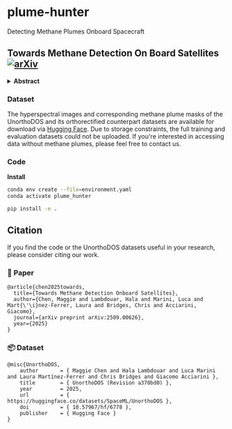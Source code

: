 # plume-hunter
Detecting Methane Plumes Onboard Spacecraft

## Towards Methane Detection On Board Satellites [![arXiv](https://img.shields.io/badge/arXiv-2301.12345-b31b1b.svg)](https://arxiv.org/pdf/2509.00626)

<details>
  <summary><b>Abstract</b></summary>
Methane is a potent greenhouse gas and a major driver of climate change, making its timely detection critical for effective mitigation. Machine learning (ML) deployed onboard satellites can enable rapid detection while reducing downlink costs, supporting faster response systems. Conventional methane detection methods often rely on image processing techniques, such as orthorectification to correct geometric distortions and matched filters to enhance plume signals. We introduce a novel approach that bypasses these preprocessing steps by using unorthorectified data (UnorthoDOS). We find that ML models trained on this dataset achieve performance comparable to those trained on orthorectified data. Moreover, we also train models on an orthorectified dataset, showing that they can outperform the matched filter baseline (mag1c). We release model checkpoints and two ML-ready datasets comprising orthorectified and unorthorectified hyperspectral images from the Earth Surface Mineral Dust Source Investigation (EMIT) sensor at https://huggingface.co/datasets/SpaceML/UnorthoDOS , along with code at https://github.com/spaceml-org/plume-hunter.
</details>

### Dataset

The hyperspectral images and corresponding methane plume masks of the UnorthoDOS and its orthorectified counterpart datasets are available for download via <a href="https://huggingface.co/datasets/SpaceML/UnorthoDOS">Hugging Face</a>. Due to storage constraints, the full training and evaluation datasets could not be uploaded. If you're interested in accessing data without methane plumes, please feel free to contact us.

### Code

**Install**

```bash
conda env create --file=environment.yaml
conda activate plume_hunter

pip install -e .
```

## Citation
If you find the code or the UnorthoDOS datasets useful in your research, please consider citing our work.

### 📄 Paper
```
@article{chen2025towards,
  title={Towards Methane Detection Onboard Satellites},
  author={Chen, Maggie and Lambdouar, Hala and Marini, Luca and Mart{\'\i}nez-Ferrer, Laura and Bridges, Chris and Acciarini, Giacomo},
  journal={arXiv preprint arXiv:2509.00626},
  year={2025}
}
```

### 📦 Dataset
```
@misc{UnorthoDOS,
	author       = { Maggie Chen and Hala Lambdouar and Luca Marini and Laura Martínez-Ferrer and Chris Bridges and Giacomo Acciarini },
	title        = { UnorthoDOS (Revision a370bd0) },
	year         = 2025,
	url          = { https://huggingface.co/datasets/SpaceML/UnorthoDOS },
	doi          = { 10.57967/hf/6778 },
	publisher    = { Hugging Face }
}
```
